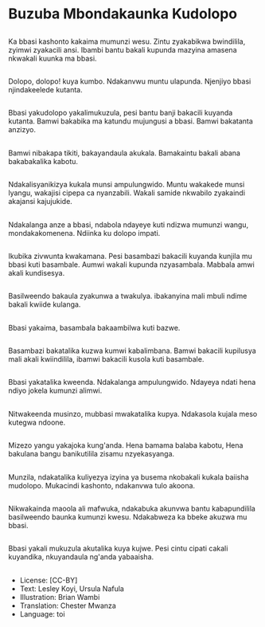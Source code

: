 # Buzuba Mbondakaunka Kudolopo

##
Ka bbasi kashonto kakaima mumunzi wesu. Zintu zyakabikwa bwindilila, zyimwi zyakacili ansi. Ibambi bantu bakali kupunda mazyina amasena nkwakali kuunka ma bbasi.

##
Dolopo, dolopo! kuya kumbo. Ndakanvwu muntu ulapunda. Njenjiyo bbasi njindakeelede kutanta.

##
Bbasi yakudolopo yakalimukuzula, pesi bantu banji bakacili kuyanda kutanta. Bamwi bakabika ma katundu mujungusi a bbasi. Bamwi bakatanta anzizyo.

##
Bamwi nibakapa tikiti, bakayandaula akukala. Bamakaintu bakali abana bakabakalika kabotu.

##
Ndakalisyanikizya kukala munsi ampulungwido. Muntu wakakede munsi lyangu, wakajisi cipepa ca nyanzabili. Wakali samide nkwabilo zyakaindi akajansi kajujukide.

##
Ndakalanga anze a bbasi, ndabola ndayeye kuti ndizwa mumunzi wangu, mondakakomenena. Ndiinka ku dolopo impati.

##
Ikubika zivwunta kwakamana. Pesi basambazi bakacili kuyanda kunjila mu bbasi kuti basambale. Aumwi wakali kupunda nzyasambala. Mabbala amwi akali kundisesya.

##
Basilweendo bakaula zyakunwa a twakulya. ibakanyina mali mbuli ndime bakali kwiide kulanga.

##
Bbasi yakaima, basambala bakaambilwa kuti bazwe.

##
Basambazi bakatalika kuzwa kumwi kabalimbana. Bamwi bakacili kupilusya mali akali kwiindilila, ibamwi bakacili kusola kuti basambale.

##
Bbasi yakatalika kweenda. Ndakalanga ampulungwido. Ndayeya ndati hena ndiyo jokela kumunzi alimwi.

##
Nitwakeenda musinzo, mubbasi mwakatalika kupya. Ndakasola kujala meso kutegwa ndoone.

##
Mizezo yangu yakajoka kung'anda. Hena bamama balaba kabotu, Hena bakulana bangu banikutilila zisamu nzyekasyanga.

##
Munzila, ndakatalika kuliyezya izyina ya busema nkobakali kukala baiisha mudolopo. Mukacindi kashonto, ndakanvwa tulo akoona.

##
Nikwakainda maoola ali mafwuka, ndakabuka akunvwa bantu kabapundilila basilweendo baunka kumunzi kwesu. Ndakabweza ka bbeke akuzwa mu bbasi.

##
Bbasi yakali mukuzula akutalika kuya kujwe. Pesi cintu cipati cakali kuyandika, nkuyandaula ng'anda yabaaisha.

##
* License: [CC-BY]
* Text: Lesley Koyi, Ursula Nafula
* Illustration: Brian Wambi
* Translation: Chester Mwanza
* Language: toi
